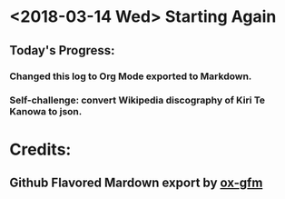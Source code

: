 

# <span class="timestamp-wrapper"><span class="timestamp">&lt;2018-03-14 Wed&gt; </span></span> Starting Again


## Today's Progress:


### Changed this log to Org Mode exported to Markdown.


### Self-challenge: convert Wikipedia discography of Kiri Te Kanowa to json.


# Credits:


## Github Flavored Mardown export by [ox-gfm](https://github.com/larstvei/ox-gfm)

